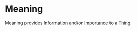 # Meaning

Meaning provides [Information](60002.md) and/or [Importance](60184.md) to a [Thing](60003.md).
